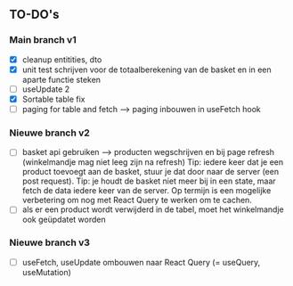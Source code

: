 ## TO-DO's

### Main branch v1 

- [x] cleanup entitities, dto
- [x] unit test schrijven voor de totaalberekening van de basket en in een aparte functie steken
- [ ] useUpdate 2
- [x] Sortable table fix 
- [ ] paging for table and fetch --> paging inbouwen in useFetch hook 

### Nieuwe branch v2

- [ ] basket api gebruiken --> producten wegschrijven en bij page refresh (winkelmandje mag niet leeg zijn na refresh)
  Tip: iedere keer dat je een product toevoegt aan de basket, stuur je dat door naar de server (een post request). 
  Tip: je houdt de basket niet meer bij in een state, maar fetch de data iedere keer van de server. Op termijn is een mogelijke verbetering om nog met React Query te werken om te cachen. 
- [ ] als er een product wordt verwijderd in de tabel, moet het winkelmandje ook geüpdatet worden

### Nieuwe branch v3

- [ ] useFetch, useUpdate ombouwen naar React Query (= useQuery, useMutation)